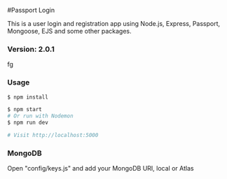 
#Passport Login

This is a user login and registration app using Node.js, Express, Passport, Mongoose, EJS and some other packages.

### Version: 2.0.1
fg
### Usage

```sh
$ npm install
```

```sh
$ npm start
# Or run with Nodemon
$ npm run dev

# Visit http://localhost:5000
```

### MongoDB

Open "config/keys.js" and add your MongoDB URI, local or Atlas

